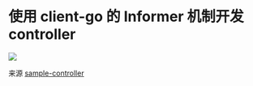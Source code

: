 # 使用 client-go 的 Informer 机制开发 controller

![](https://raw.githubusercontent.com/kubernetes/sample-controller/master/docs/images/client-go-controller-interaction.jpeg)

来源 [sample-controller](https://github.com/kubernetes/sample-controller/blob/master/docs/controller-client-go.md)
